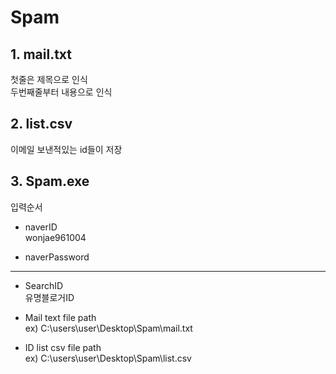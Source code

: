 # Spam
## 1. mail.txt

첫줄은 제목으로 인식  
두번째줄부터 내용으로 인식

## 2. list.csv

이메일 보낸적있는 id들이 저장

## 3. Spam.exe

입력순서

- naverID  
wonjae961004

- naverPassword  
********

- SearchID  
유명블로거ID

- Mail text file path  
ex) C:\users\user\Desktop\Spam\mail.txt

- ID list csv file path  
ex) C:\users\user\Desktop\Spam\list.csv
